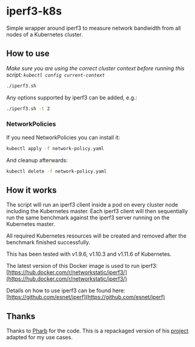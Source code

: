 # iperf3-k8s

Simple wrapper around iperf3 to measure network bandwidth from all nodes of a Kubernetes cluster.

## How to use

*Make sure you are using the correct cluster context before running this script: `kubectl config current-context`*

```sh
./iperf3.sh
```

Any options supported by iperf3 can be added, e.g.:

```sh
./iperf3.sh -t 2
```

### NetworkPolicies

If you need NetworkPolicies you can install it:

```sh
kubectl apply -f network-policy.yaml
```

And cleanup afterwards:

```sh
kubectl delete -f network-policy.yaml
```

## How it works

The script will run an iperf3 client inside a pod on every cluster node including the Kubernetes master.
Each iperf3 client will then sequentially run the same benchmark against the iperf3 server running on the Kubernetes master.

All required Kubernetes resources will be created and removed after the benchmark finished successfully.

This has been tested with v1.9.6, v1.10.3 and v1.11.6 of Kubernetes.

The latest version of this Docker image is used to run iperf3:
[https://hub.docker.com/r/networkstatic/iperf3/](https://hub.docker.com/r/networkstatic/iperf3/)

Details on how to use iperf3 can be found here:
[https://github.com/esnet/iperf](https://github.com/esnet/iperf)

## Thanks

Thanks to [Pharb](https://github.com/Pharb) for the code. This is a repackaged version of his [project](https://github.com/Pharb/kubernetes-iperf3) adapted for my use cases.
